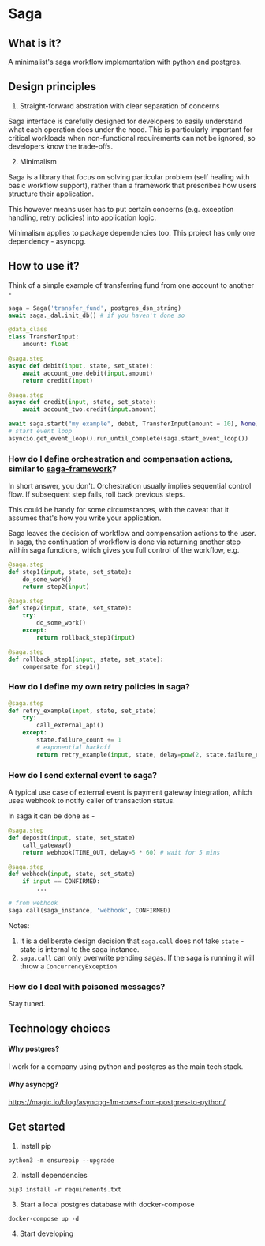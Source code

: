 Saga
===

## What is it?
A minimalist's saga workflow implementation with python and postgres.

## Design principles

1. Straight-forward abstration with clear separation of concerns

Saga interface is carefully designed for developers to easily understand what each operation does under the hood. This is particularly important for critical workloads when non-functional requirements can not be ignored, so developers know the trade-offs.

2. Minimalism

Saga is a library that focus on solving particular problem (self healing with basic workflow support), rather than a framework that prescribes how users structure their application. 

This however means user has to put certain concerns (e.g. exception handling, retry policies) into application logic.

Minimalism applies to package dependencies too. This project has only one dependency - asyncpg.

## How to use it?

Think of a simple example of transferring fund from one account to another -
```python
saga = Saga('transfer_fund', postgres_dsn_string)
await saga._dal.init_db() # if you haven't done so

@data_class
class TransferInput:
    amount: float

@saga.step
async def debit(input, state, set_state):
    await account_one.debit(input.amount)
    return credit(input)

@saga.step
async def credit(input, state, set_state):
    await account_two.credit(input.amount)

await saga.start("my example", debit, TransferInput(amount = 10), None)
# start event loop
asyncio.get_event_loop().run_until_complete(saga.start_event_loop())
```

### How do I define orchestration and compensation actions, similar to [saga-framework](https://github.com/absent1706/saga-framework#basics-synchronous-sagas)?

In short answer, you don't. Orchestration usually implies sequential control flow. If subsequent step fails, roll back previous steps.

This could be handy for some circumstances, with the caveat that it assumes that's how you write your application.

Saga leaves the decision of workflow and compensation actions to the user. In saga, the continuation of workflow is done via returning another step within saga functions, which gives you full control of the workflow, e.g. 

```python
@saga.step
def step1(input, state, set_state):
    do_some_work()
    return step2(input)

@saga.step
def step2(input, state, set_state):
    try:
        do_some_work()
    except:
        return rollback_step1(input)

@saga.step
def rollback_step1(input, state, set_state):
    compensate_for_step1()
```

### How do I define my own retry policies in saga?

```python
@saga.step
def retry_example(input, state, set_state)
    try:
        call_external_api()
    except:
        state.failure_count += 1
        # exponential backoff
        return retry_example(input, state, delay=pow(2, state.failure_count))
```

### How do I send external event to saga?
A typical use case of external event is payment gateway integration, which uses webhook to notify caller of transaction status.

In saga it can be done as - 

```python
@saga.step
def deposit(input, state, set_state)
    call_gateway()
    return webhook(TIME_OUT, delay=5 * 60) # wait for 5 mins

@saga.step
def webhook(input, state, set_state)
    if input == CONFIRMED:
        ...

# from webhook
saga.call(saga_instance, 'webhook', CONFIRMED)
```

Notes: 
1. It is a deliberate design decision that `saga.call` does not take `state` - state is internal to the saga instance.
2. `saga.call` can only overwrite pending sagas. If the saga is running it will throw a `ConcurrencyException`

### How do I deal with poisoned messages?
Stay tuned.

## Technology choices
#### Why postgres?
I work for a company using python and postgres as the main tech stack.

#### Why asyncpg?
https://magic.io/blog/asyncpg-1m-rows-from-postgres-to-python/

## Get started

1. Install pip
```
python3 -m ensurepip --upgrade
```

2. Install dependencies
```
pip3 install -r requirements.txt
```

3. Start a local postgres database with docker-compose
```
docker-compose up -d
```

4. Start developing
